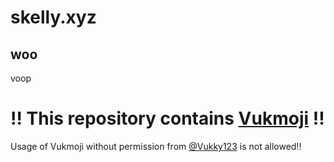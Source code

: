 # skelly.xyz

## woo

voop


# !! This repository contains [Vukmoji](https://github.com/Vukky123/vukmoji) !!
Usage of Vukmoji without permission from [@Vukky123](https://github.com/Vukky123) is not allowed!! 
